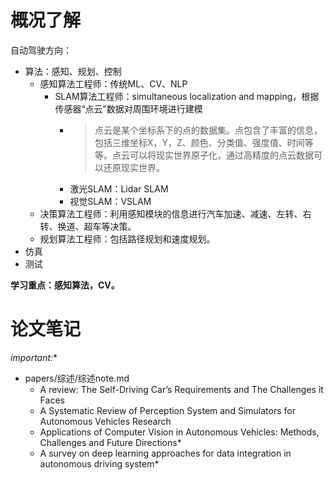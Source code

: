 # 概况了解
自动驾驶方向：
+ 算法：感知、规划、控制
  + 感知算法工程师：传统ML、CV、NLP
    + SLAM算法工程师：simultaneous localization and mapping，根据传感器“点云”数据对周围环境进行建模
      + > 点云是某个坐标系下的点的数据集。点包含了丰富的信息，包括三维坐标X，Y，Z、颜色、分类值、强度值、时间等等。点云可以将现实世界原子化，通过高精度的点云数据可以还原现实世界。   
      + 激光SLAM：Lidar SLAM
      + 视觉SLAM：VSLAM
  + 决策算法工程师：利用感知模块的信息进行汽车加速、减速、左转、右转、换道、超车等决策。
  + 规划算法工程师：包括路径规划和速度规划。
+ 仿真
+ 测试

**学习重点：感知算法，CV。**

# 论文笔记
*important:**


+ papers/综述/综述note.md
  + A review: The Self-Driving Car’s Requirements and The Challenges it Faces
  + A Systematic Review of Perception System and Simulators for Autonomous Vehicles Research
  + Applications of Computer Vision in Autonomous Vehicles: Methods, Challenges and Future Directions*
  + A survey on deep learning approaches for data integration in autonomous driving system*